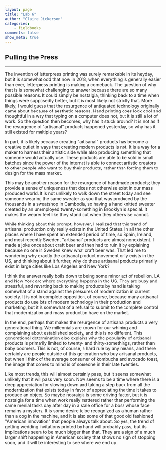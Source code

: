 ```yaml
---
layout: page  
title: "Lab 6"  
author: "Claire Dickerson"  
categories:  
    - fieldbooks
comments: false  
show_meta: true     
---
```


## Pulling the Press
---

The invention of letterpress printing was surely remarkable in its heyday, but it is somewhat odd that now in 2018, when everything is generally easier than ever, letterpress printing is making a comeback. The question of why that is is somewhat challenging to answer because there are so many possible reasons. It could simply be nostalgia, thinking back to a time when things were supposedly better, but it is most likely not strictly that. More likely, I would guess that the resurgence of antiquated technology originally came about because of aesthetic reasons. Hand printing does look cool and thoughtful in a way that typing on a computer does not, but it is still a lot of work. So the question then becomes, why has it stuck around? It is not as if the resurgence of "artisanal" products happened yesterday, so why has it still existed for multiple years?
 
 In part, it is likely because creating "artisanal" products has become a creative outlet in ways that creating modern products is not. It is a way for a maker to harness their artistic side while also producing something that someone would actually use. These products are able to be sold in small batches since the power of the internet is able to connect artistic creators to other people who want to buy their products, rather than forcing them to design for the mass market.
 
 This may be another reason for the resurgence of handmade products; they provide a sense of uniqueness that does not otherwise exist in our mass produced world. It is not unlikely to walk down the street today and see someone wearing the same sweater as you that was produced by the thousands in a sweatshop in Cambodia, so having a hand knitted sweater created by an unemployed twenty-something in Brooklyn is special. It makes the wearer feel like they stand out when they otherwise cannot.
 
 While thinking about this prompt, however, I realized that this trend of artisanal production only really exists in the United States. In all the other places where I have spent an extended period of time, so Spain, Ireland, and most recently Sweden, "artisanal" products are almost nonexistent. I made a joke once about craft beer and then had to ruin it by explaining because no one in Sweden knew what craft beer was. That led me to wondering why exactly the artisanal product movement only exists in the US, and thinking about it further, why do these artisanal products primarily exist in large cities like Los Angeles and New York?
 
 I think the answer really boils down to being some minor act of rebellion. LA and New York are where everything happens in the US. They are busy and stressful, and reverting back to making products by hand is taking somewhat of a stand against the pressures of modernization in current society. It is not in complete opposition, of course, because many artisanal products do use lots of modern technology in their production and marketing, but it is somewhat of a refusal to submit to the complete control that modernization and mass production have on the market. 
 
 In the end, perhaps that makes the resurgence of artisanal products a very generational thing. We millennials are known for our whining and complaining about established society, and this is no different. This generational determination also explains why the popularity of artisanal products is primarily limited to twenty- and thirty-somethings, rather than baby boomers. This is not, of course, a hard rule by any means, and there certainly are people outside of this generation who buy artisanal products, but when I think of the average consumer of kombucha and avocado toast, the image that comes to mind is of someone in their late twenties.
 
 Like most trends, this will almost certainly pass, but it seems somewhat unlikely that it will pass very soon. Now seems to be a time where there is a deep appreciation for slowing down and taking a step back from all the modernization that exists today in favor of appreciating the time it takes to produce an object. So maybe nostalgia is some driving factor, but it is nostalgia for a time when work really mattered rather than performing the same menial tasks day after day in a stale office for a boss whose face remains a mystery. It is some desire to be recognized as a human rather than a cog in the machine, and it is also some of that good old fashioned "American innovation" that people always talk about. So yes, the trend of getting wedding invitations printed by hand will probably pass, but its implications seem to be much bigger than that. They are a sign of a much larger shift happening in American society that shows no sign of stopping soon, and it will be interesting to see where we end up.